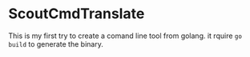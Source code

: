 # ScoutCmdTranslate

This is my first try to create a comand line tool from golang. it rquire `go build` to generate the binary.
